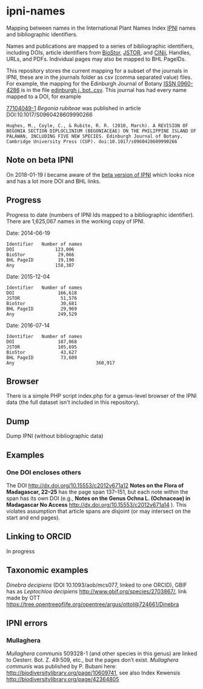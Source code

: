 # ipni-names

Mapping between names in the International Plant Names Index [IPNI](http://www.ipni.org) names and bibliographic identifiers.

Names and publications are mapped to a series of bibliographic identifiers, including DOIs, article identifiers from [BioStor](http://biostor.org), [JSTOR](http://jstor.org), and [CiNii](http://ci.nii.ac.jp), Handles, URLs, and PDFs. Individual pages may also be mapped to BHL PageIDs.

This repository stores the current mapping for a subset of the  journals in IPNI, these are in the journals folder as csv (comma separated value) files. For example, the mapping for the Edinburgh Journal of Botany [ISSN 0960-4286](http://www.worldcat.org/issn/0960-4286) is in the file [edinburgh j. bot..csv](https://github.com/rdmpage/ipni-names/blob/master/journals/edinburgh_j._bot..csv). This journal has had every name mapped to a DOI, for example

[77104049-1](http://www.ipni.org/ipni/idPlantNameSearch.do?id=77104049-1) _Begonia rubiteae_ was published in article DOI:10.1017/S0960428609990266

```
Hughes, M., Coyle, C., & Rubite, R. R. (2010, March). A REVISION OF BEGONIA SECTION DIPLOCLINIUM (BEGONIACEAE) ON THE PHILIPPINE ISLAND OF PALAWAN, INCLUDING FIVE NEW SPECIES. Edinburgh Journal of Botany. Cambridge University Press (CUP). doi:10.1017/s0960428609990266
```

## Note on beta IPNI

On 2018-01-19 I became aware of the [beta version of IPNI](http://beta.ipni.org) which looks nice and has a lot more DOI and BHL links.

## Progress

Progress to date (numbers of IPNI Ids mapped to a bibliographic identifier). There are 1,625,067 names in the working copy of IPNI.

Date: 2014-06-19

```
Identifier   Number of names
DOI               123,006
BioStor            29,066
BHL PageID         19,190
Any               158,387
```

Date: 2015-12-04

```
Identifier   Number of names
DOI                166,618
JSTOR               51,576
BioStor             30,681
BHL PageID          29,969
Any                249,529
```

Date: 2016-07-14
```
Identifier   Number of names
DOI                187,068
JSTOR              105,695
BioStor             43,627
BHL PageID          73,609
Any								 360,917
```

## Browser

There is a simple PHP script index.php for a genus-level browser of the IPNI data (the full dataset isn't included in this repository).

## Dump

Dump IPNI (without bibliographic data)

## Examples

### One DOI encloses others

The DOI http://dx.doi.org/10.15553/c2012v671a12 **Notes on the Flora of Madagascar, 22–25** has the page span 137–151, but each note within the span has its own DOI (e.g., **Notes on the Genus Ochna L. (Ochnaceae) in Madagascar No Access** http://dx.doi.org/10.15553/c2012v671a14 ). This violates assumption that article spans are disjoint (or may intersect on the start and end pages).


## Linking to ORCID

In progress

## Taxonomic examples

*Dinebra decipiens* (DOI 10.1093/aob/mcs077, linked to one ORCID), GBIF has as *Leptochloa decipiens* http://www.gbif.org/species/2703867/, link made by OTT https://tree.opentreeoflife.org/opentree/argus/ottol@724661/Dinebra

## IPNI errors

### Mullaghera
*Mullaghera communis* 509328-1 (and other species in this genus) are linked to Oesterr. Bot. Z. 49:509, etc., but the pages don’t exist. *Mullaghera communis* was published by P. Bubani here: http://biodiversitylibrary.org/page/10609741, see also Index Kewensis http://biodiversitylibrary.org/page/42364805



